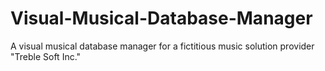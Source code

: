 # Visual-Musical-Database-Manager
A visual musical database manager for a fictitious music solution provider "Treble Soft Inc."
